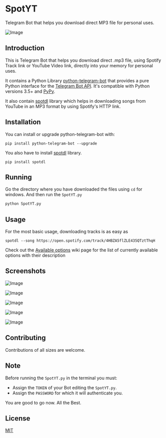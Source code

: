# SpotYT

Telegram Bot that helps you download direct MP3 file for personal uses.

![Image](https://user-images.githubusercontent.com/65273165/82033717-c3b93600-96ba-11ea-9e65-bdd2022d63f3.png)



## Introduction
This is Telegram Bot that helps you download direct .mp3 file, using Spotify Track
link or YouTube Video link, directly into your memory for personal uses.

It contains a Python Library [python-telegram-bot](https://pypi.org/project/python-telegram-bot/) that provides a pure Python interface for the [Telegram Bot API](https://core.telegram.org/bots/api). It's compatible with Python versions 3.5+ and [PyPy](http://pypy.org/).

It also contain [spotdl](https://pypi.org/project/spotdl/) library which helps in downloading songs from YouTube in an MP3 format by using Spotify's HTTP link.




## Installation

You can install or upgrade python-telegram-bot with:

```
pip install python-telegram-bot --upgrade
```
You also have to install [spotdl](https://pypi.org/project/spotdl/) library.


```
pip install spotdl
```

## Running 
Go the directory where you have downloaded the files using `cd` for windows.
And then run the `SpotYT.py`
```bash
python SpotYT.py
```

## Usage

For the most basic usage, downloading tracks is as easy as

```
spotdl --song https://open.spotify.com/track/4HBZA5flZLE435QTztThqH
```
Check out the [Available options](https://github.com/ritiek/spotify-downloader/wiki/Available-options) wiki page for the list of currently available options with their description

## Screenshots



![Image](https://user-images.githubusercontent.com/65273165/82029736-09730000-96b5-11ea-8964-7f10f80c2cb6.jpg)

![Image](https://user-images.githubusercontent.com/65273165/82029743-0b3cc380-96b5-11ea-8a8e-45ad5adbd3e1.jpg)

![Image](https://user-images.githubusercontent.com/65273165/82031275-43dd9c80-96b7-11ea-8a29-d0a3e15fa5f3.png)

![Image](https://user-images.githubusercontent.com/65273165/82030442-16dcba00-96b6-11ea-98e8-409eb40d29c9.jpg)

![Image](https://user-images.githubusercontent.com/65273165/82029772-142d9500-96b5-11ea-83ba-1df68244e061.jpg)


## Contributing
Contributions of all sizes are welcome. 

## Note
Before running the `SpotYT.py` in the terminal you must:

- Assign the `TOKEN` of your Bot editing the `SpotYT.py`.
- Assign the `PASSWORD` for which it will authenticate you.

You are good to go now.
All the Best.


## License
[MIT](https://choosealicense.com/licenses/mit/)



